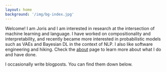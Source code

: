 ```yaml
---
layout: home
background: '/img/bg-index.jpg'
---
```


Welcome! I am Joris and I am interested in research at the intersection of machine learning and language. I have worked on compositionality and interpretability, and recently became more interested in probabilistic models such as VAEs and Bayesian DL in the context of NLP. I also like software engineering and hiking. Check the [about](about) page to learn more about what I do and have done.

I occasionally write blogposts. You can find them down below.
